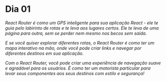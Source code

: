 # Dia 01

_React Router é como um GPS inteligente para sua aplicação React - ele te guia pelo labirinto de rotas e te leva aos lugares certos. Ele te leva de uma página para outra, sem se perder nem mesmo nos becos sem saída._

_E se você quiser explorar diferentes rotas, o React Router é como ter um mapa interativo na mão, onde você pode criar links e navegar por diferentes destinos em sua aplicação._

_Com o React Router, você pode criar uma experiência de navegação suave e agradável para os usuários. É como ter um motorista particular para levar seus componentes aos seus destinos com estilo e segurança!_